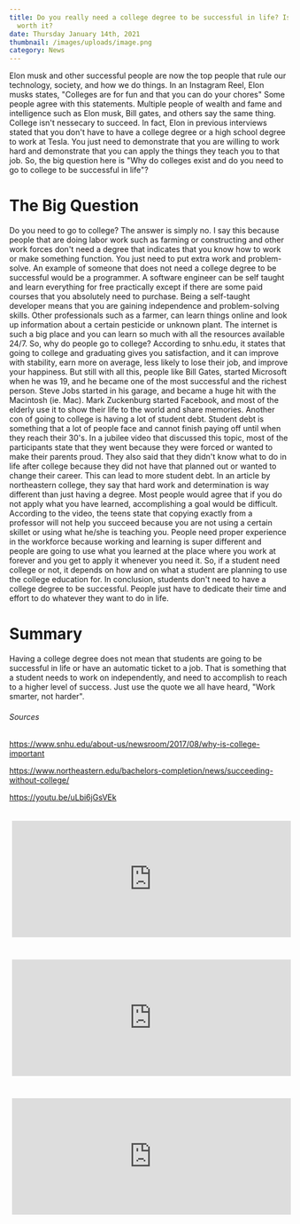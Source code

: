 ```yaml
---
title: Do you really need a college degree to be successful in life? Is college
  worth it?
date: Thursday January 14th, 2021
thumbnail: /images/uploads/image.png
category: News
---
```

Elon musk and other successful people are now the top people that rule our technology, society, and how we do things. In an Instagram Reel, Elon musks states, "Colleges are for fun and that you can do your chores" Some people agree with this statements. Multiple people of wealth and fame and intelligence such as Elon musk, Bill gates, and others say the same thing. College isn't nessecary to succeed. In fact, Elon in previous interviews stated that you don't have to have a college degree or a high school degree to work at Tesla. You just need to demonstrate that you are willing to work hard and demonstrate that you can apply the things they teach you to that job. So, the big question here is "Why do colleges exist and do you need to go to college to be successful in life"?

# The Big Question

Do you need to go to college? The answer is simply no. I say this because people that are doing labor work such as farming or constructing and other work forces don't need a degree that indicates that you know how to work or make something function. You just need to put extra work and problem-solve. An example of someone that does not need a college degree to be successful would be a programmer. A software engineer can be self taught and learn everything for free practically except if there are some paid courses that you absolutely need to purchase. Being a self-taught developer means that you are gaining independence and problem-solving skills. Other professionals such as a farmer, can learn things online and look up information about a certain pesticide or unknown plant. The internet is such a big place and you can learn so much with all the resources available 24/7. So, why do people go to college? According to snhu.edu, it states that going to college and graduating gives you satisfaction, and it can improve with stability, earn more on average, less likely to lose their job, and improve your happiness. But still with all this, people like Bill Gates, started Microsoft when he was 19, and he became one of the most successful and the richest person. Steve Jobs started in his garage, and became a huge hit with the Macintosh (ie. Mac). Mark Zuckenburg started Facebook, and most of the elderly use it to show their life to the world and share memories. Another con of going to college is having a lot of student debt. Student debt is something that a lot of people face and cannot finish paying off until when they reach their 30's. In a jubilee video that discussed this topic, most of the participants state that they went because they were forced or wanted to make their parents proud. They also said that they didn't know what to do in life after college because they did not have that planned out or wanted to change their career. This can lead to more student debt. In an article by northeastern college, they say that hard work and determination is way different than just having a degree. Most people would agree that if you do not apply what you have learned, accomplishing a goal would be difficult. According to the video, the teens state that copying exactly from a professor will not help you succeed because you are not using a certain skillet or using what he/she is teaching you. People need proper experience in the workforce because working and learning is super different and people are going to use what you learned at the place where you work at forever and you get to apply it whenever you need it. So, if a student need college or not, it depends on how and on what a student are planning to use the college education for. In conclusion, students don't need to have a college degree to be successful. People just have to dedicate their time and effort to do whatever they want to do in life.

# Summary

Having a college degree does not mean that students are going to be successful in life or have an automatic ticket to a job. That is something that a student needs to work on independently, and need to accomplish to reach to a higher level of success. Just use the quote we all have heard, "Work smarter, not harder".

###### Sources

https://www.snhu.edu/about-us/newsroom/2017/08/why-is-college-important

https://www.northeastern.edu/bachelors-completion/news/succeeding-without-college/

https://youtu.be/uLbi6jGsVEk

 <iframe width="900" height="400" class="youtube" src="https://www.youtube.com/embed/uLbi6jGsVEk" frameborder="0" allow="accelerometer; autoplay; clipboard-write; encrypted-media; gyroscope; picture-in-picture" allowfullscreen></iframe>

<iframe width="900" height="400" class="youtube" src="https://www.youtube.com/embed/CQbKctnnA-Y" frameborder="0" allow="accelerometer; autoplay; clipboard-write; encrypted-media; gyroscope; picture-in-picture" allowfullscreen></iframe>

<iframe width="900" height="400" class="youtube" src="https://www.youtube.com/embed/ecgcL4Cu75I" frameborder="0" allow="accelerometer; autoplay; clipboard-write; encrypted-media; gyroscope; picture-in-picture" allowfullscreen></iframe>


<style>
    .youtube{
        margin: 20px 5px;
    }

    @media (max-width: 960px) {
  .youtube {
    width: 100%;
    height: 210px;
  }
}
</style>
    